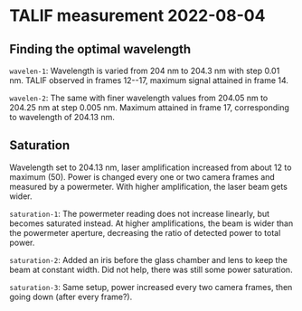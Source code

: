 TALIF measurement 2022-08-04
============================

Finding the optimal wavelength
------------------------------
`wavelen-1`: Wavelength is varied from 204 nm to 204.3 nm with step 0.01 nm.
TALIF observed in frames 12--17, maximum signal attained in frame 14.

`wavelen-2`: The same with finer wavelength values from 204.05 nm to 204.25 nm
at step 0.005 nm.
Maximum attained in frame 17, corresponding to wavelength of 204.13 nm.

Saturation
----------
Wavelength set to 204.13 nm, laser amplification increased from about 12
to maximum (50).
Power is changed every one or two camera frames and measured by a powermeter.
With higher amplification, the laser beam gets wider.

`saturation-1`: The powermeter reading does not increase linearly,
but becomes saturated instead.
At higher amplifications, the beam is wider than the powermeter aperture,
decreasing the ratio of detected power to total power.

`saturation-2`: Added an iris before the glass chamber and lens to keep the beam
at constant width. Did not help, there was still some power saturation.

`saturation-3`: Same setup, power increased every two camera frames,
then going down (after every frame?).